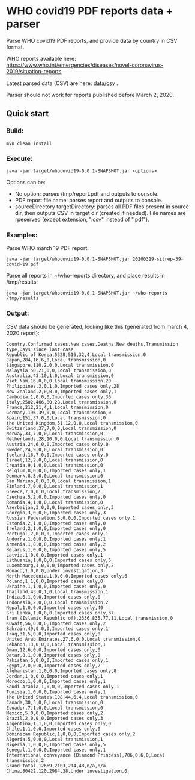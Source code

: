 # WHO covid19 PDF reports data + parser

Parse WHO covid19 PDF reports, and provide data by country in CSV format.

WHO reports available here:
https://www.who.int/emergencies/diseases/novel-coronavirus-2019/situation-reports

Latest parsed data (CSV) are here: [data/csv](data/csv) .

Parser should not work for reports published before March 2, 2020.

## Quick start

### Build:
```
mvn clean install
```

### Execute:

```
java -jar target/whocovid19-0.0.1-SNAPSHOT.jar <options>
```

Options can be:
* No option: parses /tmp/report.pdf and outputs to console.
* PDF report file name: parses report and outputs to console.
* sourceDirectory targetDirectory: parses all PDF files present in source dir, then outputs CSV in target dir (created if needed). File names are rpeserved (except extension, ".csv" instead of ".pdf").

### Examples:

Parse WHO march 19 PDF report:
```
java -jar target/whocovid19-0.0.1-SNAPSHOT.jar 20200319-sitrep-59-covid-19.pdf
```

Parse all reports in ~/who-reports directory, and place results in /tmp/results:
```
java -jar target/whocovid19-0.0.1-SNAPSHOT.jar ~/who-reports /tmp/results
```

### Output:

CSV data should be generated, looking like this (generated from march 4, 2020 report):

```
Country,Confirmed cases,New cases,Deaths,New deaths,Transmission type,Days since last case
Republic of Korea,5328,516,32,4,Local transmission,0
Japan,284,16,6,0,Local transmission,0
Singapore,110,2,0,0,Local transmission,0
Malaysia,50,21,0,0,Local transmission,0
Australia,43,10,1,0,Local transmission,0
Viet Nam,16,0,0,0,Local transmission,20
Philippines,3,0,1,0,Imported cases only,28
New Zealand,2,0,0,0,Imported cases only,1
Cambodia,1,0,0,0,Imported cases only,36
Italy,2502,466,80,28,Local transmission,0
France,212,21,4,1,Local transmission,0
Germany,196,39,0,0,Local transmission,0
Spain,151,37,0,0,Local transmission,0
the United Kingdom,51,12,0,0,Local transmission,0
Switzerland,37,7,0,0,Local transmission,0
Norway,33,7,0,0,Local transmission,0
Netherlands,28,10,0,0,Local transmission,0
Austria,24,6,0,0,Imported cases only,0
Sweden,24,9,0,0,Local transmission,0
Iceland,16,7,0,0,Imported cases only,0
Israel,12,2,0,0,Local transmission,0
Croatia,9,1,0,0,Local transmission,0
Belgium,8,0,0,0,Imported cases only,1
Denmark,8,3,0,0,Local transmission,0
San Marino,8,0,0,0,Local transmission,1
Finland,7,0,0,0,Local transmission,1
Greece,7,0,0,0,Local transmission,2
Czechia,5,2,0,0,Imported cases only,0
Romania,4,1,0,0,Local transmission,0
Azerbaijan,3,0,0,0,Imported cases only,3
Georgia,3,0,0,0,Imported cases only,3
Russian Federation,3,0,0,0,Imported cases only,1
Estonia,2,1,0,0,Imported cases only,0
Ireland,2,1,0,0,Imported cases only,0
Portugal,2,0,0,0,Imported cases only,1
Andorra,1,0,0,0,Imported cases only,1
Armenia,1,0,0,0,Imported cases only,2
Belarus,1,0,0,0,Imported cases only,5
Latvia,1,0,0,0,Imported cases only,1
Lithuania,1,0,0,0,Imported cases only,5
Luxembourg,1,0,0,0,Imported cases only,2
Monaco,1,0,0,0,Under investigation,3
North Macedonia,1,0,0,0,Imported cases only,6
Poland,1,1,0,0,Imported cases only,0
Ukraine,1,1,0,0,Imported cases only,0
Thailand,43,0,1,0,Local transmission,1
India,6,1,0,0,Imported cases only,0
Indonesia,2,0,0,0,Local transmission,2
Nepal,1,0,0,0,Imported cases only,40
Sri Lanka,1,0,0,0,Imported cases only,37
Iran (Islamic Republic of),2336,835,77,11,Local transmission,0
Kuwait,56,0,0,0,Imported cases only,2
Bahrain,49,0,0,0,Imported cases only,1
Iraq,31,5,0,0,Imported cases only,0
United Arab Emirates,27,6,0,0,Local transmission,0
Lebanon,13,0,0,0,Local transmission,1
Oman,12,6,0,0,Imported cases only,0
Qatar,8,1,0,0,Imported cases only,0
Pakistan,5,0,0,0,Imported cases only,1
Egypt,2,0,0,0,Imported cases only,2
Afghanistan,1,0,0,0,Imported cases only,8
Jordan,1,0,0,0,Imported cases only,1
Morocco,1,0,0,0,Imported cases only,1
Saudi Arabia,1,0,0,0,Imported cases only,1
Tunisia,1,0,0,0,Imported cases only,1
the United States,108,44,6,4,Local transmission,0
Canada,30,3,0,0,Local transmission,0
Ecuador,7,1,0,0,Local transmission,0
Mexico,5,0,0,0,Imported cases only,2
Brazil,2,0,0,0,Imported cases only,3
Argentina,1,1,0,0,Imported cases only,0
Chile,1,1,0,0,Imported cases only,0
Dominican Republic,1,0,0,0,Imported cases only,2
Algeria,5,0,0,0,Local transmission,1
Nigeria,1,0,0,0,Imported cases only,5
Senegal,1,0,0,0,Imported cases only,1
International conveyance (Diamond Princess),706,0,6,0,Local transmission,2
Grand total,12669,2103,214,48,n/a,n/a
China,80422,120,2984,38,Under investigation,0
```

